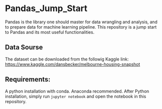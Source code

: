 # Pandas_Jump_Start
Pandas is the library one should master for data wrangling and analysis, and to prepare data for machine learning pipeline. This repository is a jump start to Pandas and its most useful functionalities.

## Data Sourse 
The dataset can be downloaded from the followig Kaggle link: 
https://www.kaggle.com/dansbecker/melbourne-housing-snapshot

## Requirements:
A python installation with conda. Anaconda recommended.
After Python installation, simply run `jupyter notebook` and open the notebook in this repository.
